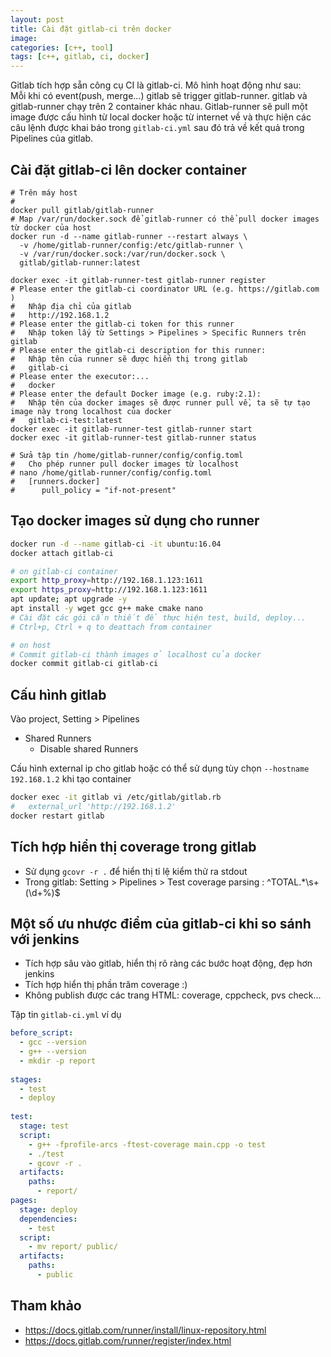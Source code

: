 ```yaml
---
layout: post
title: Cài đặt gitlab-ci trên docker 
image: 
categories: [c++, tool]
tags: [c++, gitlab, ci, docker]
---
```


Gitlab tích hợp sẵn công cụ CI là gitlab-ci. Mô hình hoạt động như sau:  
Mỗi khi có event(push, merge...) gitlab sẽ trigger gitlab-runner. 
gitlab và gitlab-runner chạy trên 2 container khác nhau. Gitlab-runner sẽ pull một image 
được cấu hình từ local docker hoặc từ internet về và thực hiện các câu lệnh được khai báo trong 
`gitlab-ci.yml` sau đó trả về kết quả trong Pipelines của gitlab.

## Cài đặt gitlab-ci lên docker container
```source-shell
# Trên máy host 
#
docker pull gitlab/gitlab-runner
# Map /var/run/docker.sock để gitlab-runner có thể pull docker images từ docker của host 
docker run -d --name gitlab-runner --restart always \
  -v /home/gitlab-runner/config:/etc/gitlab-runner \
  -v /var/run/docker.sock:/var/run/docker.sock \
  gitlab/gitlab-runner:latest
  
docker exec -it gitlab-runner-test gitlab-runner register
# Please enter the gitlab-ci coordinator URL (e.g. https://gitlab.com )
#   Nhập địa chỉ của gitlab 
#   http://192.168.1.2
# Please enter the gitlab-ci token for this runner
#   Nhập token lấy từ Settings > Pipelines > Specific Runners trên gitlab
# Please enter the gitlab-ci description for this runner:
#   Nhập tên của runner sẽ được hiển thị trong gitlab 
#   gitlab-ci
# Please enter the executor:...
#   docker
# Please enter the default Docker image (e.g. ruby:2.1):
#   Nhập tên của docker images sẽ được runner pull về, ta sẽ tự tạo image này trong localhost của docker 
#   gitlab-ci-test:latest
docker exec -it gitlab-runner-test gitlab-runner start
docker exec -it gitlab-runner-test gitlab-runner status

# Sửa tập tin /home/gitlab-runner/config/config.toml
#   Cho phép runner pull docker images từ localhost
# nano /home/gitlab-runner/config/config.toml
#   [runners.docker]
#      pull_policy = "if-not-present"
```

## Tạo docker images sử dụng cho runner  
```bash
docker run -d --name gitlab-ci -it ubuntu:16.04
docker attach gitlab-ci

# on gitlab-ci container
export http_proxy=http://192.168.1.123:1611
export https_proxy=http://192.168.1.123:1611
apt update; apt upgrade -y
apt install -y wget gcc g++ make cmake nano
# Cài đặt các gói cần thiết để thực hiện test, build, deploy...
# Ctrl+p, Ctrl + q to deattach from container

# on host
# Commit gitlab-ci thành images ở localhost của docker 
docker commit gitlab-ci gitlab-ci
```

## Cấu hình gitlab
Vào project, Setting > Pipelines
- Shared Runners
  * Disable shared Runners

Cấu hình external ip cho gitlab hoặc có thể sử dụng tùy chọn `--hostname 192.168.1.2` 
khi tạo container
```bash
docker exec -it gitlab vi /etc/gitlab/gitlab.rb
#   external_url 'http://192.168.1.2'
docker restart gitlab
```

## Tích hợp hiển thị coverage trong gitlab
- Sử dụng `gcovr -r .` để hiển thị tỉ lệ kiểm thử ra stdout
- Trong gitlab: Setting > Pipelines > Test coverage parsing : ^TOTAL.*\s+(\d+\%)$

## Một số ưu nhược điểm của gitlab-ci khi so sánh với jenkins  
- Tích hợp sâu vào gitlab, hiển thị rõ ràng các bước hoạt động, đẹp hơn jenkins
- Tích hợp hiển thị phần trăm coverage :)
- Không publish được các trang HTML: coverage, cppcheck, pvs check...

Tập tin `gitlab-ci.yml` ví dụ  
```yml
before_script:
  - gcc --version
  - g++ --version
  - mkdir -p report
  
stages:
  - test
  - deploy
  
test:
  stage: test
  script:
    - g++ -fprofile-arcs -ftest-coverage main.cpp -o test
    - ./test
    - gcovr -r .
  artifacts:
    paths:
      - report/
pages:
  stage: deploy
  dependencies:
    - test
  script:
    - mv report/ public/
  artifacts:
    paths:
      - public
```

## Tham khảo  
- https://docs.gitlab.com/runner/install/linux-repository.html
- https://docs.gitlab.com/runner/register/index.html


